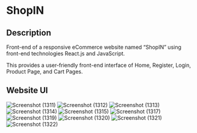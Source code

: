 # ShopIN

## Description
Front-end of a responsive eCommerce website named “ShopIN” using front-end technologies React.js and JavaScript.

This provides a user-friendly front-end interface of Home, Register, Login, Product Page, and Cart Pages.

## Website UI

![Screenshot (1311)](https://user-images.githubusercontent.com/102828957/177046954-fa684b48-d167-45e6-a232-d928f8c7e866.png)
![Screenshot (1312)](https://user-images.githubusercontent.com/102828957/177553954-e93bf965-84ca-41bc-b61f-0e1f1a025cac.png)
![Screenshot (1313)](https://user-images.githubusercontent.com/102828957/177554073-188df793-f37a-4561-a0ef-1493a3fdfb06.png)
![Screenshot (1314)](https://user-images.githubusercontent.com/102828957/177554088-256de7c0-cf0b-4710-9f22-80de89aa3dd0.png)
![Screenshot (1315)](https://user-images.githubusercontent.com/102828957/177554101-7ce9656f-6fa5-4291-ae8e-7e506e433a10.png)
![Screenshot (1317)](https://user-images.githubusercontent.com/102828957/177554181-7fbadce4-9a19-488b-b8ce-e4e252e12fcf.png)
![Screenshot (1319)](https://user-images.githubusercontent.com/102828957/177554208-591136d0-0922-447c-90ea-1956e63f35e6.png)
![Screenshot (1320)](https://user-images.githubusercontent.com/102828957/177554222-9c8537ba-3c17-4663-aa55-34960487aaa7.png)
![Screenshot (1321)](https://user-images.githubusercontent.com/102828957/177554234-8bf8c2fe-fe3c-4fb4-9dbe-4e03431ed3d7.png)
![Screenshot (1322)](https://user-images.githubusercontent.com/102828957/177554254-ab1ba483-c777-400c-832f-590cf76c67d9.png)
